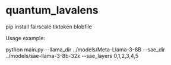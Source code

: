 # quantum_lavalens

pip install fairscale tiktoken blobfile

Usage example:

python main.py --llama_dir ../models/Meta-Llama-3-8B --sae_dir ../models/sae-llama-3-8b-32x --sae_layers 0,1,2,3,4,5

